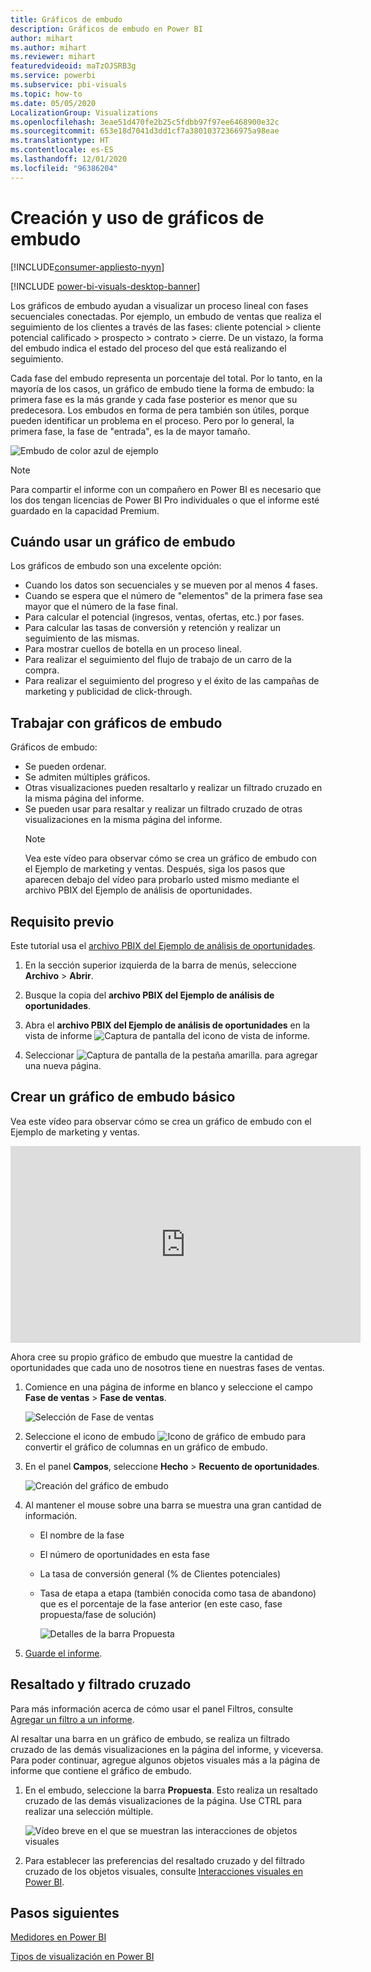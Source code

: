 ```yaml
---
title: Gráficos de embudo
description: Gráficos de embudo en Power BI
author: mihart
ms.author: mihart
ms.reviewer: mihart
featuredvideoid: maTzOJSRB3g
ms.service: powerbi
ms.subservice: pbi-visuals
ms.topic: how-to
ms.date: 05/05/2020
LocalizationGroup: Visualizations
ms.openlocfilehash: 3eae51d470fe2b25c5fdbb97f97ee6468900e32c
ms.sourcegitcommit: 653e18d7041d3dd1cf7a38010372366975a98eae
ms.translationtype: HT
ms.contentlocale: es-ES
ms.lasthandoff: 12/01/2020
ms.locfileid: "96386204"
---
```

# <a name="create-and-use-funnel-charts"></a>Creación y uso de gráficos de embudo

[!INCLUDE[consumer-appliesto-nyyn](../includes/consumer-appliesto-nyyn.md)]

[!INCLUDE [power-bi-visuals-desktop-banner](../includes/power-bi-visuals-desktop-banner.md)]

Los gráficos de embudo ayudan a visualizar un proceso lineal con fases secuenciales conectadas. Por ejemplo, un embudo de ventas que realiza el seguimiento de los clientes a través de las fases: cliente potencial \> cliente potencial calificado \> prospecto \> contrato \> cierre.  De un vistazo, la forma del embudo indica el estado del proceso del que está realizando el seguimiento.

Cada fase del embudo representa un porcentaje del total. Por lo tanto, en la mayoría de los casos, un gráfico de embudo tiene la forma de embudo: la primera fase es la más grande y cada fase posterior es menor que su predecesora.  Los embudos en forma de pera también son útiles, porque pueden identificar un problema en el proceso.  Pero por lo general, la primera fase, la fase de "entrada", es la de mayor tamaño.

![Embudo de color azul de ejemplo](media/power-bi-visualization-funnel-charts/funnelplain.png)

> [!NOTE]
> Para compartir el informe con un compañero en Power BI es necesario que los dos tengan licencias de Power BI Pro individuales o que el informe esté guardado en la capacidad Premium.    

## <a name="when-to-use-a-funnel-chart"></a>Cuándo usar un gráfico de embudo
Los gráficos de embudo son una excelente opción:

* Cuando los datos son secuenciales y se mueven por al menos 4 fases.
* Cuando se espera que el número de "elementos" de la primera fase sea mayor que el número de la fase final.
* Para calcular el potencial (ingresos, ventas, ofertas, etc.) por fases.
* Para calcular las tasas de conversión y retención y realizar un seguimiento de las mismas.
* Para mostrar cuellos de botella en un proceso lineal.
* Para realizar el seguimiento del flujo de trabajo de un carro de la compra.
* Para realizar el seguimiento del progreso y el éxito de las campañas de marketing y publicidad de click-through.

## <a name="working-with-funnel-charts"></a>Trabajar con gráficos de embudo
Gráficos de embudo:

* Se pueden ordenar.
* Se admiten múltiples gráficos.
* Otras visualizaciones pueden resaltarlo y realizar un filtrado cruzado en la misma página del informe.
* Se pueden usar para resaltar y realizar un filtrado cruzado de otras visualizaciones en la misma página del informe.
   > [!NOTE]
   > Vea este vídeo para observar cómo se crea un gráfico de embudo con el Ejemplo de marketing y ventas. Después, siga los pasos que aparecen debajo del vídeo para probarlo usted mismo mediante el archivo PBIX del Ejemplo de análisis de oportunidades.
   > 
   > 
## <a name="prerequisite"></a>Requisito previo

Este tutorial usa el [archivo PBIX del Ejemplo de análisis de oportunidades](https://download.microsoft.com/download/9/1/5/915ABCFA-7125-4D85-A7BD-05645BD95BD8/Opportunity%20Analysis%20Sample%20PBIX.pbix
).

1. En la sección superior izquierda de la barra de menús, seleccione **Archivo** > **Abrir**.
   
2. Busque la copia del **archivo PBIX del Ejemplo de análisis de oportunidades**.

1. Abra el **archivo PBIX del Ejemplo de análisis de oportunidades** en la vista de informe ![Captura de pantalla del icono de vista de informe](media/power-bi-visualization-kpi/power-bi-report-view.png).

1. Seleccionar ![Captura de pantalla de la pestaña amarilla.](media/power-bi-visualization-kpi/power-bi-yellow-tab.png) para agregar una nueva página.


## <a name="create-a-basic-funnel-chart"></a>Crear un gráfico de embudo básico
Vea este vídeo para observar cómo se crea un gráfico de embudo con el Ejemplo de marketing y ventas.

<iframe width="560" height="315" src="https://www.youtube.com/embed/qKRZPBnaUXM" frameborder="0" allow="autoplay; encrypted-media" allowfullscreen></iframe>


Ahora cree su propio gráfico de embudo que muestre la cantidad de oportunidades que cada uno de nosotros tiene en nuestras fases de ventas.

1. Comience en una página de informe en blanco y seleccione el campo **Fase de ventas** \> **Fase de ventas**.
   
    ![Selección de Fase de ventas](media/power-bi-visualization-funnel-charts/funnelselectfield-new.png)

1. Seleccione el icono de embudo ![Icono de gráfico de embudo](media/power-bi-visualization-funnel-charts/power-bi-funnel-icon.png) para convertir el gráfico de columnas en un gráfico de embudo.

2. En el panel **Campos**, seleccione **Hecho** \> **Recuento de oportunidades**.
   
    ![Creación del gráfico de embudo](media/power-bi-visualization-funnel-charts/power-bi-funnel-2.png)
4. Al mantener el mouse sobre una barra se muestra una gran cantidad de información.
   
   * El nombre de la fase
   * El número de oportunidades en esta fase
   * La tasa de conversión general (% de Clientes potenciales) 
   * Tasa de etapa a etapa (también conocida como tasa de abandono) que es el porcentaje de la fase anterior (en este caso, fase propuesta/fase de solución)
     
     ![Detalles de la barra Propuesta](media/power-bi-visualization-funnel-charts/funnelhover-new.png)

6. [Guarde el informe](../create-reports/service-report-save.md).

## <a name="highlighting-and-cross-filtering"></a>Resaltado y filtrado cruzado
Para más información acerca de cómo usar el panel Filtros, consulte [Agregar un filtro a un informe](../create-reports/power-bi-report-add-filter.md).

Al resaltar una barra en un gráfico de embudo, se realiza un filtrado cruzado de las demás visualizaciones en la página del informe, y viceversa. Para poder continuar, agregue algunos objetos visuales más a la página de informe que contiene el gráfico de embudo.

1. En el embudo, seleccione la barra **Propuesta**. Esto realiza un resaltado cruzado de las demás visualizaciones de la página. Use CTRL para realizar una selección múltiple.
   
   ![Vídeo breve en el que se muestran las interacciones de objetos visuales](media/power-bi-visualization-funnel-charts/funnelchartnoowl.gif)
2. Para establecer las preferencias del resaltado cruzado y del filtrado cruzado de los objetos visuales, consulte [Interacciones visuales en Power BI](../create-reports/service-reports-visual-interactions.md).

## <a name="next-steps"></a>Pasos siguientes

[Medidores en Power BI](power-bi-visualization-radial-gauge-charts.md)

[Tipos de visualización en Power BI](power-bi-visualization-types-for-reports-and-q-and-a.md)




